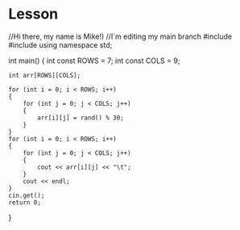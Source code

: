# Lesson

//Hi there, my name is Mike!)
//I`m editing my main branch
#include <iostream>
#include <cmath>
using namespace std;

int main()
{
    int const ROWS = 7;
    int const COLS = 9;

    int arr[ROWS][COLS];

    for (int i = 0; i < ROWS; i++)
    {
        for (int j = 0; j < COLS; j++)
        {
            arr[i][j] = rand() % 30;
        }
    }
    for (int i = 0; i < ROWS; i++)
    {
        for (int j = 0; j < COLS; j++)
        {
            cout << arr[i][j] << "\t";
        }
        cout << endl;
    }
    cin.get();
    return 0;
}
